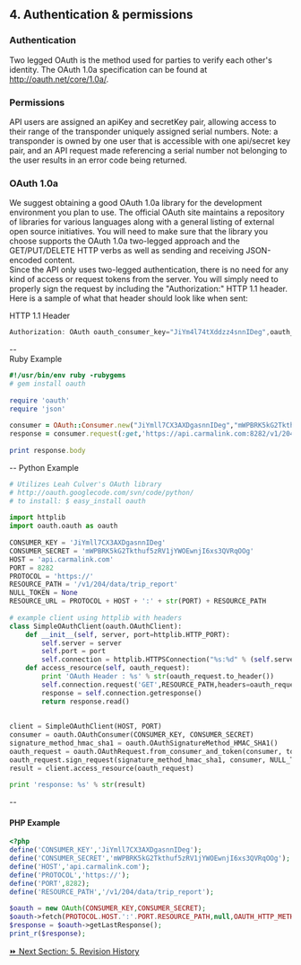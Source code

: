 ## 4. Authentication & permissions  

### Authentication  
Two legged OAuth is the method used for parties to verify each other's identity. The OAuth 1.0a specification can be found at http://oauth.net/core/1.0a/.  

### Permissions  
API users are assigned an apiKey and secretKey pair, allowing access to their range of the transponder uniquely assigned serial numbers. Note: a transponder is owned by one user that is accessible with one api/secret key pair, and an API request made referencing a serial number not belonging to the user results in an error code being returned.

### OAuth 1.0a  
We suggest obtaining a good OAuth 1.0a library for the development environment you plan to use. The official OAuth site maintains a repository of libraries for various languages along with a general listing of external open source initiatives. You will need to make sure that the library you choose supports the OAuth 1.0a two-legged approach and the GET/PUT/DELETE HTTP verbs as well as sending and receiving JSON-encoded content.  
Since the API only uses two-legged authentication, there is no need for any kind of access or request tokens from the server. You will simply need to properly sign the request by including the "Authorization:" HTTP 1.1 header. Here is a sample of what that header should look like when sent:  

HTTP 1.1 Header  
```javascript  
Authorization: OAuth oauth_consumer_key="JiYm4l74tXddzz4snnIDeg",oauth_nonce="976cd77d0b33b524417f9f44884b7f00",oauth_signature_method="HMAC-SHA1",oauth_timestamp="1348260490",oauth_version="1.0",oauth_signature="XG%2FBcoKd0S2eNUNeJCCof%2BI8bxI%3D"  
```
--  
Ruby Example  
```ruby  
#!/usr/bin/env ruby -rubygems
# gem install oauth
 
require 'oauth'
require 'json'
 
consumer = OAuth::Consumer.new("JiYmll7CX3AXDgasnnIDeg","mWPBRK5kG2Tkthuf5zRV1jYWOEwnjI6xs3QVRqOOg")
response = consumer.request(:get,'https://api.carmalink.com:8282/v1/204/data/trip_report')
 
print response.body  
```
--
Python Example  
```python  
# Utilizes Leah Culver's OAuth library
# http://oauth.googlecode.com/svn/code/python/
# to install: $ easy_install oauth
 
import httplib
import oauth.oauth as oauth
 
CONSUMER_KEY = 'JiYmll7CX3AXDgasnnIDeg'
CONSUMER_SECRET = 'mWPBRK5kG2Tkthuf5zRV1jYWOEwnjI6xs3QVRqOOg'
HOST = 'api.carmalink.com'
PORT = 8282
PROTOCOL = 'https://'
RESOURCE_PATH = '/v1/204/data/trip_report'
NULL_TOKEN = None
RESOURCE_URL = PROTOCOL + HOST + ':' + str(PORT) + RESOURCE_PATH
 
# example client using httplib with headers
class SimpleOAuthClient(oauth.OAuthClient):
    def __init__(self, server, port=httplib.HTTP_PORT):
        self.server = server
        self.port = port
        self.connection = httplib.HTTPSConnection("%s:%d" % (self.server, self.port))
    def access_resource(self, oauth_request):
        print 'OAuth Header : %s' % str(oauth_request.to_header())
        self.connection.request('GET',RESOURCE_PATH,headers=oauth_request.to_header())
        response = self.connection.getresponse()
        return response.read()
 
 
client = SimpleOAuthClient(HOST, PORT)
consumer = oauth.OAuthConsumer(CONSUMER_KEY, CONSUMER_SECRET)
signature_method_hmac_sha1 = oauth.OAuthSignatureMethod_HMAC_SHA1()
oauth_request = oauth.OAuthRequest.from_consumer_and_token(consumer, token=NULL_TOKEN, http_method='GET', http_url=RESOURCE_URL)
oauth_request.sign_request(signature_method_hmac_sha1, consumer, NULL_TOKEN)
result = client.access_resource(oauth_request)
 
print 'response: %s' % str(result)  
```
--
#### PHP Example  
```php
<?php
define('CONSUMER_KEY','JiYmll7CX3AXDgasnnIDeg');
define('CONSUMER_SECRET','mWPBRK5kG2Tkthuf5zRV1jYWOEwnjI6xs3QVRqOOg');
define('HOST','api.carmalink.com');
define('PROTOCOL','https://');
define('PORT',8282);
define('RESOURCE_PATH','/v1/204/data/trip_report');
 
$oauth = new OAuth(CONSUMER_KEY,CONSUMER_SECRET);
$oauth->fetch(PROTOCOL.HOST.':'.PORT.RESOURCE_PATH,null,OAUTH_HTTP_METHOD_GET)
$response = $oauth->getLastResponse();
print_r($response);
```  

[:fast_forward: Next Section: 5. Revision History](/5revisionHistory.md)
